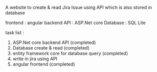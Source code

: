 A website to create & read Jira Issue using API which is also stored in database

frontend : angular
backend API : ASP.Net core
Database : SQL Lite

task list : 
1. ASP.Net core backend API  (completed)
2. Database create & read (completed)
3. entity framework core for database query (completed)
4. write in jira using API
5. angular frontend (completed)
